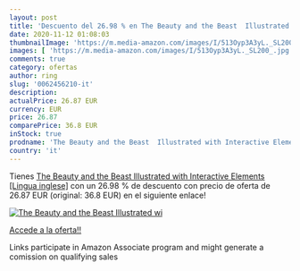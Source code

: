 ```yaml
---
layout: post
title: 'Descuento del 26.98 % en The Beauty and the Beast  Illustrated wi'
date: 2020-11-12 01:08:03
thumbnailImage: 'https://m.media-amazon.com/images/I/513Oyp3A3yL._SL200_.jpg'
images: [ 'https://m.media-amazon.com/images/I/513Oyp3A3yL._SL200_.jpg' ]
comments: true
category: ofertas
author: ring
slug: '0062456210-it'
description:
actualPrice: 26.87 EUR
currency: EUR
price: 26.87
comparePrice: 36.8 EUR
inStock: true
prodname: 'The Beauty and the Beast  Illustrated with Interactive Elements  [Lingua inglese]'
country: 'it'
---
```


Tienes [The Beauty and the Beast  Illustrated with Interactive Elements  [Lingua inglese]](https://www.amazon.it/dp/0062456210/?tag=tolees00-21) con un 26.98 % de descuento con precio de oferta de 26.87 EUR (original: 36.8 EUR) en el siguiente enlace!

[![The Beauty and the Beast  Illustrated wi](https://m.media-amazon.com/images/I/513Oyp3A3yL._SL200_.jpg)](https://www.amazon.it/dp/0062456210/?tag=tolees00-21)

[Accede a la oferta!!](https://www.amazon.it/dp/0062456210/?tag=tolees00-21)

Links participate in Amazon Associate program and might generate a comission on qualifying sales


